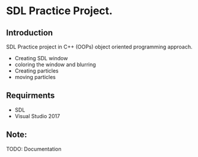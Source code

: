 # SDL Practice Project.

## **Introduction**

SDL Practice project in C++ (OOPs) object oriented programming approach.
- Creating SDL window
- coloring the window and blurring
- Creating particles
- moving particles

## Requirments
- SDL 
- Visual Studio 2017

## Note:
TODO: Documentation  






  
